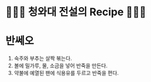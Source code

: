 # 👨🏻‍🍳 청와대 전설의 Recipe 👩🏻‍🍳

# 반쎄오
1. 숙주와 부추는 살짝 볶는다.
2. 볼에 밀가루, 물, 소금을 넣어 반죽을 만든다.
3. 약불에 예열된 팬에 식용유를 두르고 반죽을 편다.
